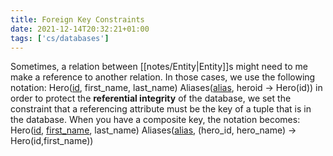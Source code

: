 ```yaml
---
title: Foreign Key Constraints
date: 2021-12-14T20:32:21+01:00
tags: ['cs/databases']
---
```

Sometimes, a relation between [[notes/Entity|Entity]]s might need to me make a reference to another relation. In those cases, we use the following notation:
Hero(<ins>id</ins>, first_name, last_name)
Aliases(<ins>alias</ins>, heroid -> Hero(id))
in order to protect the **referential integrity** of the database, we set the constraint that a referencing attribute must be the key of a tuple that is in the database.
When you have a composite key, the notation becomes:
Hero(<ins>id</ins>, <ins>first_name</ins>, last_name)
Aliases(<ins>alias</ins>, (hero_id, hero_name) -> Hero(id,first_name))